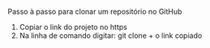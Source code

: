 Passo à passo para clonar um repositório no GitHub

1. Copiar o link do projeto no https
2. Na linha de comando digitar: git clone +  o link copiado
